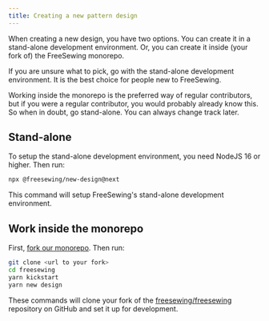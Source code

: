 ```yaml
---
title: Creating a new pattern design
---
```


When creating a new design, you have two options. You can create it in a
stand-alone development environment. Or, you can create it inside (your fork of)
the FreeSewing monorepo.

If you are unsure what to pick, go with the stand-alone development environment.
It is the best choice for people new to FreeSewing.

Working inside the monorepo is the preferred way of regular contributors, but
if you were a regular contributor, you would probably already know this. So
when in doubt, go stand-alone. You can always change track later.

## Stand-alone

To setup the stand-alone development environment, you need NodeJS 16 or higher.
Then run:

```sh
npx @freesewing/new-design@next
```

This command will setup FreeSewing's stand-alone development environment.

## Work inside the monorepo

First, [fork our monorepo](https://github.com/freesewing/freesewing/fork). Then run:

```sh
git clone <url to your fork>
cd freesewing
yarn kickstart
yarn new design
```

These commands will clone your fork of the
[freesewing/freesewing](https://github.com/freesewing/freesewing) repository on
GitHub and set it up for development.

